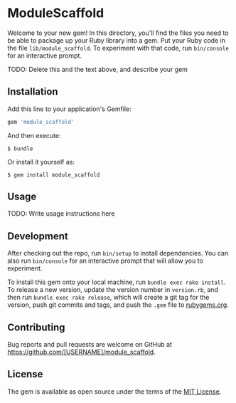 # ModuleScaffold

Welcome to your new gem! In this directory, you'll find the files you need to be able to package up your Ruby library into a gem. Put your Ruby code in the file `lib/module_scaffold`. To experiment with that code, run `bin/console` for an interactive prompt.

TODO: Delete this and the text above, and describe your gem

## Installation

Add this line to your application's Gemfile:

```ruby
gem 'module_scaffold'
```

And then execute:

    $ bundle

Or install it yourself as:

    $ gem install module_scaffold

## Usage

TODO: Write usage instructions here

## Development

After checking out the repo, run `bin/setup` to install dependencies. You can also run `bin/console` for an interactive prompt that will allow you to experiment.

To install this gem onto your local machine, run `bundle exec rake install`. To release a new version, update the version number in `version.rb`, and then run `bundle exec rake release`, which will create a git tag for the version, push git commits and tags, and push the `.gem` file to [rubygems.org](https://rubygems.org).

## Contributing

Bug reports and pull requests are welcome on GitHub at https://github.com/[USERNAME]/module_scaffold.

## License

The gem is available as open source under the terms of the [MIT License](https://opensource.org/licenses/MIT).
